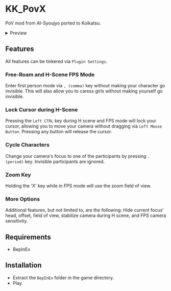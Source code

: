 # KK_PovX
PoV mod from AI-Syoujyo ported to Koikatsu.

<details>
  <summary>Preview</summary>
  
  ![](https://raw.githubusercontent.com/FairBear/KK_PovX/master/Preview0.png)
  
</details>

## Features

All features can be tinkered via `Plugin Settings`.

### Free-Roam and H-Scene FPS Mode
Enter first person mode via `, (comma)` key without making your character go invisible. This will also allow you to caress girls without making yourself go invisible.

### Lock Cursor during H-Scene
Pressing the `Left CTRL` key during H scene and FPS mode will lock your cursor, allowing you to move your camera without dragging via `Left Mouse Button`. Pressing any button will release the cursor.

### Cycle Characters
Change your camera's focus to one of the participants by pressing `. (period)` key. Invisible participants are ignored.

### Zoom Key
Holding the 'X' key while in FPS mode will use the zoom field of view.

### More Options
Additional features, but not limited to, are the following: Hide current focus' head, offset, field of view, stabilize camera during H scene, and FPS camera sensitivity.

## Requirements
* BepInEx

## Installation
* Extract the `BepInEx` folder in the game directory.
* Play.

